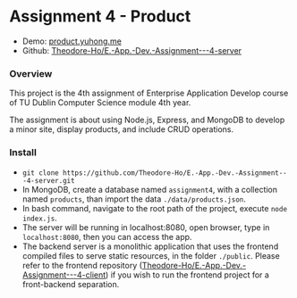 # Assignment 4 - Product
- Demo: [product.yuhong.me](https://product.yuhong.me/)
- Github: [Theodore-Ho/E.-App.-Dev.-Assignment---4-server](https://github.com/Theodore-Ho/E.-App.-Dev.-Assignment---4-server)

### Overview

This project is the 4th assignment of Enterprise Application Develop course of TU Dublin Computer Science module 4th year.

The assignment is about using Node.js, Express, and MongoDB to develop a minor site, display products, and include CRUD operations.

### Install
- ```git clone https://github.com/Theodore-Ho/E.-App.-Dev.-Assignment---4-server.git```
- In MongoDB, create a database named ```assignment4```, with a collection named ```products```, than import the data ```./data/products.json```.
- In bash command, navigate to the root path of the project, execute ```node index.js```.
- The server will be running in localhost:8080, open browser, type in ```localhost:8080```, then you can access the app.
- The backend server is a monolithic application that uses the frontend compiled files to serve static resources, in the folder ```./public```. Please refer to the frontend repository ([Theodore-Ho/E.-App.-Dev.-Assignment---4-client](https://github.com/Theodore-Ho/E.-App.-Dev.-Assignment---4-client)) if you wish to run the frontend project for a front-backend separation.